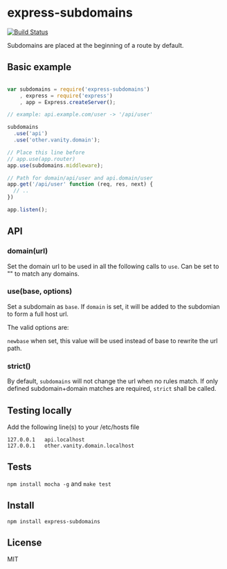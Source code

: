 # express-subdomains
[![Build Status](https://secure.travis-ci.org/tblobaum/express-subdomains.png)](http://travis-ci.org/tblobaum/express-subdomains)

Subdomains are placed at the beginning of a route by default.

## Basic example

```javascript

var subdomains = require('express-subdomains')
    , express = require('express')
    , app = Express.createServer();

// example: api.example.com/user -> '/api/user'

subdomains
  .use('api')
  .use('other.vanity.domain');

// Place this line before
// app.use(app.router)
app.use(subdomains.middleware);

// Path for domain/api/user and api.domain/user
app.get('/api/user' function (req, res, next) {
  // ..
})

app.listen();

````

## API

### domain(url)

Set the domain url to be used in all the following calls to ```use```.
Can be set to "" to match any domains.

### use(base, options)

Set a subdomain as ```base```. If ```domain``` is set, it will be added
to the subdomian to form a full host url.

The valid options are:

```newbase``` when set, this value will be used instead of base to 
rewrite the url path.

### strict()

By default, ```subdomains``` will not change the url when no rules
match. If only defined subdomain+domain matches are required,
```strict``` shall be called.

## Testing locally

Add the following line(s) to your /etc/hosts file
```
127.0.0.1   api.localhost
127.0.0.1   other.vanity.domain.localhost
```

## Tests

`npm install mocha -g` and `make test`

## Install

`npm install express-subdomains`

## License

MIT

